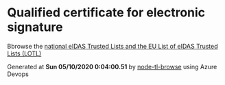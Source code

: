 # Qualified certificate for electronic signature 
 Bbrowse the [national eIDAS Trusted Lists and the EU List of eIDAS Trusted Lists (LOTL)](https://webgate.ec.europa.eu/tl-browser/#/) 
 
 
Generated at **Sun 05/10/2020  0:04:00.51** by [node-tl-browse](https://github.com/ymedlop/node-tl-browser) using Azure Devops 
